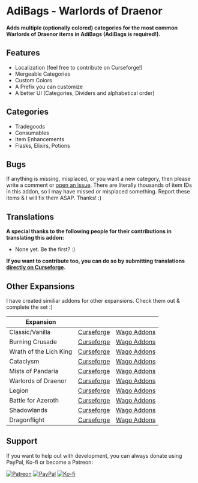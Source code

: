 # AdiBags - Warlords of Draenor

**Adds multiple (optionally colored) categories for the most common Warlords of Draenor items in AdiBags (AdiBags is required!).**

## Features

- Localization (feel free to contribute on Curseforge!)
- Mergeable Categories
- Custom Colors
- A Prefix you can customize
- A better UI (Categories, Dividers and alphabetical order)

## Categories

- Tradegoods
- Consumables
- Item Enhancements
- Flasks, Elixirs, Potions

## Bugs

If anything is missing, misplaced, or you want a new category, then please write a comment or [open an issue](https://github.com/Zottelchens-WoW-Addons/AdiBags-WarlordsOfDraenor/issues). There are literally thousands of item IDs in this addon, so I may have missed or misplaced something. Report these items & I will fix them ASAP. Thanks! :)

## Translations

**A special thanks to the following people for their contributions in translating this addon:**

- None yet. Be the first? :)

**If you want to contribute too, you can do so by submitting translations [directly on Curseforge](https://legacy.curseforge.com/wow/addons/adibags-warlords-of-draenor/localization).**

## Other Expansions

I have created similiar addons for other expansions. Check them out & complete the set :)

| Expansion              |                                                                                |                                                                          |
| ---------------------- | ------------------------------------------------------------------------------ | ------------------------------------------------------------------------ |
| Classic/Vanilla        | [Curseforge](https://www.curseforge.com/wow/addons/adibags-vanilla)            | [Wago Addons](https://addons.wago.io/addons/adibags-vanilla)             |
| Burning Crusade        | [Curseforge](https://www.curseforge.com/wow/addons/adibags-burningcrusade)     | [Wago Addons](https://addons.wago.io/addons/adibags-burningcrusade)      |
| Wrath of the Lich King | [Curseforge](https://www.curseforge.com/wow/addons/adibags-wrathofthelichking) | [Wago Addons](https://addons.wago.io/addons/adibags-wrathofthelichking)  |
| Cataclysm              | [Curseforge](https://www.curseforge.com/wow/addons/adibags-cataclysm)          | [Wago Addons](https://addons.wago.io/addons/adibags-cataclysm)           |
| Mists of Pandaria      | [Curseforge](https://www.curseforge.com/wow/addons/adibags-mistsofpandaria)    | [Wago Addons](https://addons.wago.io/addons/adibags-mistsofpandaria)     |
| Warlords of Draenor    | [Curseforge](https://www.curseforge.com/wow/addons/adibags-warlordsofdraenor)  | [Wago Addons](https://addons.wago.io/addons/adibags-warlordsofdraenor)   |
| Legion                 | [Curseforge](https://www.curseforge.com/wow/addons/adibags-legion)             | [Wago Addons](https://addons.wago.io/addons/adibags-legion)              |
| Battle for Azeroth     | [Curseforge](https://www.curseforge.com/wow/addons/adibags-battleforazeroth)   | [Wago Addons](https://addons.wago.io/addons/adibags-battleforazeroth)    |
| Shadowlands            | [Curseforge](https://www.curseforge.com/wow/addons/adibags-shadowlands)        | [Wago Addons](https://addons.wago.io/addons/adibags-shadowlands-filters) |
| Dragonflight           | [Curseforge](https://www.curseforge.com/wow/addons/adibags-dragonflight)       | [Wago Addons](https://addons.wago.io/addons/adibags-dragonflight)        |

<!--CURSEFORGE ONLY-->
<!--
 - [Classic/Vanilla](https://www.curseforge.com/wow/addons/adibags-vanilla)
 - [Burning Crusade](https://www.curseforge.com/wow/addons/adibags-burningcrusade)
 - [Wrath of the Lich King](https://www.curseforge.com/wow/addons/adibags-wrathofthelichking)
 - [Cataclysm](https://www.curseforge.com/wow/addons/adibags-cataclysm)
 - [Mists of Pandaria](https://www.curseforge.com/wow/addons/adibags-mistsofpandaria)
 - [Warlords of Draenor](https://www.curseforge.com/wow/addons/adibags-warlordsofdraenor)
 - [Legion](https://www.curseforge.com/wow/addons/adibags-legion)
 - [Battle for Azeroth](https://www.curseforge.com/wow/addons/adibags-battleforazeroth)
 - [Shadowlands](https://www.curseforge.com/wow/addons/adibags-shadowlands)
 - [Dragonflight](https://www.curseforge.com/wow/addons/adibags-dragonflight)
-->

<!--WAGO ONLY -->
<!--
 - [Classic/Vanilla](https://addons.wago.io/addons/adibags-vanilla)
 - [Burning Crusade](https://addons.wago.io/addons/adibags-burningcrusade)
 - [Wrath of the Lich King](https://addons.wago.io/addons/adibags-wrathofthelichking)
 - [Cataclysm](https://addons.wago.io/addons/adibags-cataclysm)
 - [Mists of Pandaria](https://addons.wago.io/addons/adibags-mistsofpandaria)
 - [Warlords of Draenor](https://addons.wago.io/addons/adibags-warlordsofdraenor)
 - [Legion](https://addons.wago.io/addons/adibags-legion)
 - [Battle for Azeroth](https://addons.wago.io/addons/adibags-battleforazeroth)
 - [Shadowlands](https://addons.wago.io/addons/adibags-shadowlands-filters)
 - [Dragonflight](https://addons.wago.io/addons/adibags-dragonflight)
-->

## Support

If you want to help out with development, you can always donate using PayPal, Ko-fi or become a Patreon:

[![Patreon](https://shields.io/badge/patreon-support_development-red?logo=patreon&style=for-the-badge)](https://patreon.com/zottelchen) [![PayPal](https://shields.io/badge/paypal-donate-blue?logo=paypal&style=for-the-badge)](https://paypal.me/JuliusHepp) [![Ko-fi](https://shields.io/badge/ko--fi-Buy_me_a_coffee-ff5f5f?logo=ko-fi&style=for-the-badge)](https://ko-fi.com/zottelchen)
